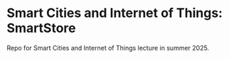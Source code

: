 # Smart Cities and Internet of Things: SmartStore
Repo for Smart Cities and Internet of Things lecture in summer 2025.
